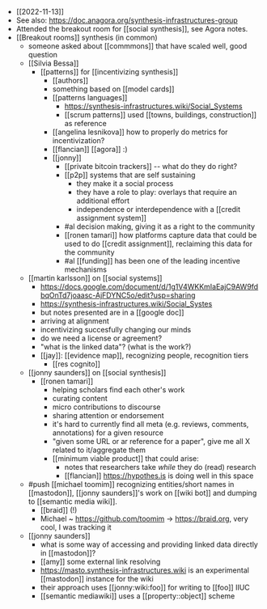 - [[2022-11-13]]
- See also: https://doc.anagora.org/synthesis-infrastructures-group
- Attended the breakout room for [[social synthesis]], see Agora notes.
- [[Breakout rooms]] synthesis (in common)
  - someone asked about [[commmons]] that have scaled well, good question
  - [[Silvia Bessa]]
    - [[patterns]] for [[incentivizing synthesis]]
      - [[authors]]
      - something based on [[model cards]]  
      - [[patterns languages]]
        - https://synthesis-infrastructures.wiki/Social_Systems
        - [[scrum patterns]] used [[towns, buildings, construction]] as reference
      - [[angelina lesnikova]] how to properly do metrics for incentivization?
      - [[flancian]] [[agora]] :)
      - [[jonny]]
          - [[private bitcoin trackers]] -- what do they do right?
          - [[p2p]] systems that are self sustaining
              - they make it a social process
              - they have a role to play: overlays that require an additional effort
              - independence or interdependence with a [[credit assignment system]]
          - #al decision making, giving it as a right to the community
          - [[ronen tamari]] how platforms capture data that could be used to do [[credit assignment]], reclaiming this data for the community
          - #al [[funding]] has been one of the leading incentive mechanisms
  - [[martin karlsson]] on [[social systems]]
      - https://docs.google.com/document/d/1g1V4WKKmIaEajC9AW9fdbqOnTd7joaasc-AjFDYNC5o/edit?usp=sharing
      - https://synthesis-infrastructures.wiki/Social_Systes
      - but notes presented are in a [[google doc]]
      - arriving at alignment
      - incentivizing succesfully changing our minds
      - do we need a license or agreement?
      - "what is the linked data"? (what is the work?)
      - [[jay]]: [[evidence map]], recognizing people, recognition tiers
        - [[res cognito]]
  - [[jonny saunders]] on [[social synthesis]]
      - [[ronen tamari]]
        - helping scholars find each other's work
        - curating content
        - micro contributions to discourse
        - sharing attention or endorsement
        - it's hard to currently find all meta (e.g. reviews, comments, annotations) for a given resource
        - "given some URL or ar reference for a paper", give me all X related to it/aggregate them
        - [[minimum viable product]] that could arise: 
            - notes that researchers take *while* they do (read) research
            - [[flancian]] https://hypothes.is is doing well in this space
  - #push [[michael toomim]] recognizing entities/short names in [[mastodon]], [[jonny saunders]]'s work on [[wiki bot]] and dumping to [[semantic media wiki]].
      - [[braid]] (!)
      - Michael ~ https://github.com/toomim -> https://braid.org, very cool, I was tracking it
  - [[jonny saunders]]
      - what is some way of accessing and providing linked data directly in [[mastodon]]?
      - [[amy]] some external link resolving
      - https://masto.synthesis-infrastructures.wiki is an experimental [[mastodon]] instance for the wiki
      - their approach uses [[jonny:wiki:foo]] for writing to [[foo]] IIUC
      - [[semantic mediawiki]] uses a [[property::object]] scheme